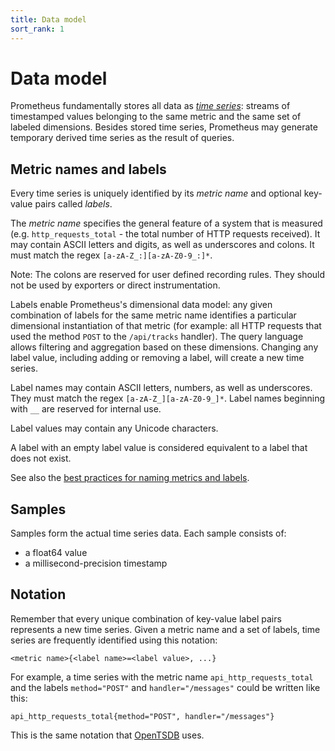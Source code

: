 ```yaml
---
title: Data model
sort_rank: 1
---
```


# Data model

Prometheus fundamentally stores all data as [_time
series_](http://en.wikipedia.org/wiki/Time_series): streams of timestamped
values belonging to the same metric and the same set of labeled dimensions.
Besides stored time series, Prometheus may generate temporary derived time series
as the result of queries.

## Metric names and labels

Every time series is uniquely identified by its _metric name_ and optional
key-value pairs called _labels_.

The _metric name_ specifies the general feature of a system that is measured
(e.g. `http_requests_total` - the total number of HTTP requests received). It
may contain ASCII letters and digits, as well as underscores and colons. It
must match the regex `[a-zA-Z_:][a-zA-Z0-9_:]*`.

Note: The colons are reserved for user defined recording rules. They should not
be used by exporters or direct instrumentation.

Labels enable Prometheus's dimensional data model: any given combination of
labels for the same metric name identifies a particular dimensional
instantiation of that metric (for example: all HTTP requests that used the
method `POST` to the `/api/tracks` handler). The query language
allows filtering and aggregation based on these dimensions. Changing any label
value, including adding or removing a label, will create a new time series.

Label names may contain ASCII letters, numbers, as well as underscores. They
must match the regex `[a-zA-Z_][a-zA-Z0-9_]*`. Label names beginning with `__`
are reserved for internal use.

Label values may contain any Unicode characters.

A label with an empty label value is considered equivalent to a label that does not exist.

See also the [best practices for naming metrics and labels](/docs/practices/naming/).

## Samples
Samples form the actual time series data. Each sample consists of:

   * a float64 value
   * a millisecond-precision timestamp

## Notation
Remember that every unique combination of key-value label pairs represents a
new time series.  Given a metric name and a set of labels, time series are
frequently identified using this notation:

    <metric name>{<label name>=<label value>, ...}

For example, a time series with the metric name `api_http_requests_total` and
the labels `method="POST"` and `handler="/messages"` could be written like
this:

    api_http_requests_total{method="POST", handler="/messages"}

This is the same notation that [OpenTSDB](http://opentsdb.net/) uses.
